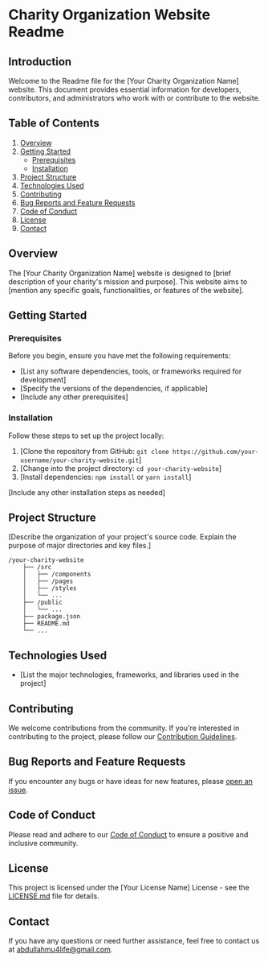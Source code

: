 # Charity Organization Website Readme

## Introduction

Welcome to the Readme file for the [Your Charity Organization Name] website. This document provides essential information for developers, contributors, and administrators who work with or contribute to the website.

## Table of Contents

1. [Overview](#overview)
2. [Getting Started](#getting-started)
    - [Prerequisites](#prerequisites)
    - [Installation](#installation)
3. [Project Structure](#project-structure)
4. [Technologies Used](#technologies-used)
5. [Contributing](#contributing)
6. [Bug Reports and Feature Requests](#bug-reports-and-feature-requests)
7. [Code of Conduct](#code-of-conduct)
8. [License](#license)
9. [Contact](#contact)

## Overview

The [Your Charity Organization Name] website is designed to [brief description of your charity's mission and purpose]. This website aims to [mention any specific goals, functionalities, or features of the website].

## Getting Started

### Prerequisites

Before you begin, ensure you have met the following requirements:

- [List any software dependencies, tools, or frameworks required for development]
- [Specify the versions of the dependencies, if applicable]
- [Include any other prerequisites]

### Installation

Follow these steps to set up the project locally:

1. [Clone the repository from GitHub: `git clone https://github.com/your-username/your-charity-website.git`]
2. [Change into the project directory: `cd your-charity-website`]
3. [Install dependencies: `npm install` or `yarn install`]

[Include any other installation steps as needed]

## Project Structure

[Describe the organization of your project's source code. Explain the purpose of major directories and key files.]

```
/your-charity-website
    ├── /src
    │   ├── /components
    │   ├── /pages
    │   ├── /styles
    │   └── ...
    ├── /public
    │   └── ...
    ├── package.json
    ├── README.md
    └── ...
```

## Technologies Used

- [List the major technologies, frameworks, and libraries used in the project]

## Contributing

We welcome contributions from the community. If you're interested in contributing to the project, please follow our [Contribution Guidelines](CONTRIBUTING.md).

## Bug Reports and Feature Requests

If you encounter any bugs or have ideas for new features, please [open an issue](https://github.com/your-username/your-charity-website/issues).

## Code of Conduct

Please read and adhere to our [Code of Conduct](CODE_OF_CONDUCT.md) to ensure a positive and inclusive community.

## License

This project is licensed under the [Your License Name] License - see the [LICENSE.md](LICENSE.md) file for details.

## Contact
If you have any questions or need further assistance, feel free to contact us at abdullahmu4life@gmail.com.

